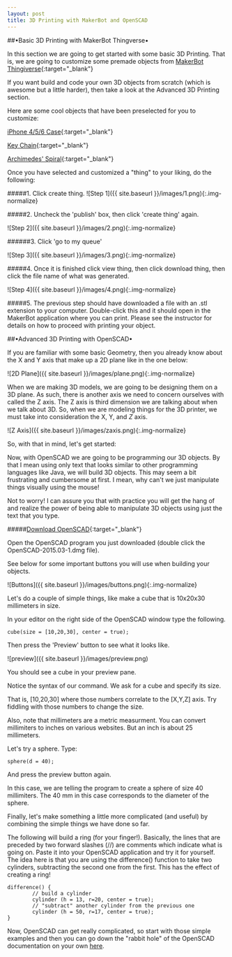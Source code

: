 ```yaml
---
layout: post
title: 3D Printing with MakerBot and OpenSCAD
---
```


##•Basic 3D Printing with MakerBot Thingverse•

In this section we are going to get started with some basic 3D Printing. That is, we are going to customize some premade objects from [MakerBot Thingiverse](http://www.thingiverse.com/customizable){:target="_blank"} 

If you want build and code your own 3D objects from scratch (which is awesome but a little harder), then take a look at the Advanced 3D Printing section.

Here are some cool objects that have been preselected for you to customize:

[iPhone 4/5/6 Case](http://www.thingiverse.com/apps/customizer/run?thing_id=813330){:target="_blank"}

[Key Chain](http://www.thingiverse.com/apps/customizer/run?thing_id=834725){:target="_blank"}

[Archimedes' Spiral](http://www.thingiverse.com/apps/customizer/run?thing_id=739927){:target="_blank"}

Once you have selected and customized a "thing" to your liking, do the following:

#####1. Click create thing.
![Step 1]({{ site.baseurl }}/images/1.png){:.img-normalize}

#####2. Uncheck the 'publish' box, then click 'create thing' again.

![Step 2]({{ site.baseurl }}/images/2.png){:.img-normalize}

######3. Click 'go to my queue'

![Step 3]({{ site.baseurl }}/images/3.png){:.img-normalize}

#####4. Once it is finished click view thing, then click download thing, then click the file name of what was generated.

![Step 4]({{ site.baseurl }}/images/4.png){:.img-normalize}

#####5. The previous step should have downloaded a file with an .stl extension to your computer. Double-click this and it should open in the MakerBot application where you can print. Please see the instructor for details on how to proceed with printing your object.

##•Advanced 3D Printing with OpenSCAD•

If you are familiar with some basic Geometry, then you already know about the X and Y axis that make up a 2D plane like in the one below:

![2D Plane]({{ site.baseurl }}/images/plane.png){:.img-normalize}

When we are making 3D models, we are going to be designing them on a 3D plane. As such, there is another axis we need to concern ourselves with called the Z axis. The Z axis is third dimension we are talking about when we talk about 3D. So, when we are modeling things for the 3D printer, we must take into consideration the X, Y, and *Z* axis.

![Z Axis]({{ site.baseurl }}/images/zaxis.png){:.img-normalize}

So, with that in mind, let's get started:

Now, with OpenSCAD we are going to be programming our 3D objects. By that I mean using only text that looks similar to other programming languages like Java, we will build 3D objects. This may seem a bit frustrating and cumbersome at first. I mean, why can't we just manipulate things visually using the mouse! 

Not to worry! I can assure you that with practice you will get the hang of and realize the power of being able to manipulate 3D objects using just the text that you type.

#####[Download OpenSCAD](http://files.openscad.org/OpenSCAD-2015.03-1.dmg){:target="_blank"}

Open the OpenSCAD program you just downloaded (double click the OpenSCAD-2015.03-1.dmg file).

See below for some important buttons you will use when building your objects.

![Buttons]({{ site.baseurl }}/images/buttons.png){:.img-normalize}

Let's do a couple of simple things, like make a cube that is 10x20x30 millimeters in size.

In your editor on the right side of the OpenSCAD window type the following.

	cube(size = [10,20,30], center = true);

Then press the 'Preview' button to see what it looks like.

![preview]({{ site.baseurl }}/images/preview.png)

You should see a cube in your preview pane.

Notice the syntax of our command. We ask for a cube and specify its size.

That is, [10,20,30] where those numbers correlate to the [X,Y,Z] axis. Try fiddling with those numbers to change the size.

Also, note that millimeters are a metric measurment. You can convert millimiters to inches on various websites. But an inch is about 25 millimeters.

Let's try a sphere. Type:

	sphere(d = 40);

And press the preview button again.

In this case, we are telling the program to create a sphere of size 40 millimiters. The 40 mm in this case corresponds to the diameter of the sphere.

Finally, let's make something a little more complicated (and useful) by combining the simple things we have done so far.

The following will build a ring (for your finger!). Basically, the lines that are preceded by two forward slashes (//) are comments which indicate what is going on. Paste it into your OpenSCAD application and try it for yourself. The idea here is that you are using the difference() function to take two cylinders, subtracting the second one from the first. This has the effect of creating a ring!

	difference() {
	        // build a cylinder
	        cylinder (h = 13, r=20, center = true);
	        // "subtract" another cylinder from the previous one
	        cylinder (h = 50, r=17, center = true);
	}
	

Now, OpenSCAD can get really complicated, so start with those simple examples and then you can go down the "rabbit hole" of the OpenSCAD documentation on your own [here](http://en.wikibooks.org/wiki/Category:OpenSCAD_User_Manual).
